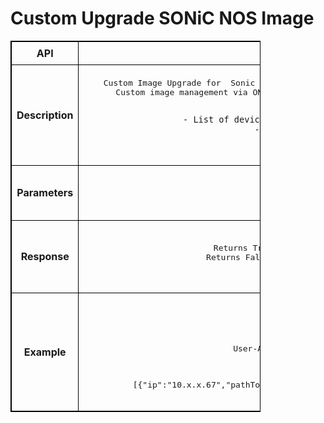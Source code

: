 # Custom Upgrade SONiC NOS Image

<style>
  table {
    border-collapse: collapse;
    table-layout: fixed;
    width: 400px;
    border: 1px solid black;
  }
  th {
    border: 1px solid black;
  }

  td {
    border: 1px solid black;
    padding: 8px;
    text-align: center;
    vertical-align: middle;
    word-wrap: break-word;
  }
</style>

<table>
  <tr>
    <th>API</th>
    <td><b>upgradeNOSImage</b></td>
  </tr>
  <tr>
    <th>Description</th>
    <td><pre>
    Custom Image Upgrade for  Sonic devices  . Performs custom image upgrades for specific enrolled  sonic devices only.
    Custom image management via ONES application. ONES application  needs the following #information as the input -

    - List of devices (IP address or host name) for the upgrade image operation.
    - Image path and  user credentials to scp server

</pre>
    </td>
  </tr>
  <tr>
    <th>Parameters</th>
    <td><pre>
    <b>REST API Input Parameter : <Device IPs, PathToImage></b>
    Input Parameters: one or more device ip address

</pre>
    </td>
  </tr>
  <tr>
    <th>Response</th>
    <td><pre>
    Response: True/False- 
    Returns True status , if  image upgrade to SONiC devices is successful 
    Returns False Status , if  Image upgrade to SONiC devices is unsuccessful 

</pre> </td>
  </tr>
  <tr>
    <th>Example</th>
    <td><pre>
   <b>POST /upgradeNOSImage  HTTP/1.1</b>
  Content-Type: application/json; charset=utf-8
  Host: localhost:8080
  Connection: close
  User-Agent: Paw/3.4.0 (Macintosh; OS X/12.3.0) GCDHTTPRequest
  Content-Length: 61

  [{"ip":"10.x.x.67","pathToImage":"http://10.x.x.10:8191/mnt/ws/images/SONiC-mellanox-e8daeacd.bin"}]</pre>
    </td>
  </tr>
</table>
